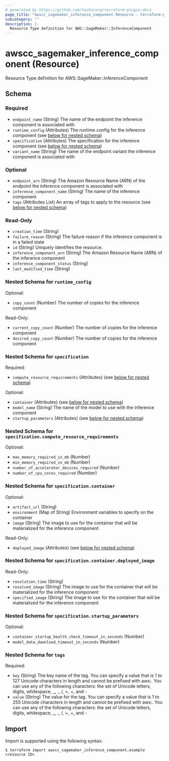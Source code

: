 ```yaml
---
# generated by https://github.com/hashicorp/terraform-plugin-docs
page_title: "awscc_sagemaker_inference_component Resource - terraform-provider-awscc"
subcategory: ""
description: |-
  Resource Type definition for AWS::SageMaker::InferenceComponent
---
```


# awscc_sagemaker_inference_component (Resource)

Resource Type definition for AWS::SageMaker::InferenceComponent



<!-- schema generated by tfplugindocs -->
## Schema

### Required

- `endpoint_name` (String) The name of the endpoint the inference component is associated with
- `runtime_config` (Attributes) The runtime config for the inference component (see [below for nested schema](#nestedatt--runtime_config))
- `specification` (Attributes) The specification for the inference component (see [below for nested schema](#nestedatt--specification))
- `variant_name` (String) The name of the endpoint variant the inference component is associated with

### Optional

- `endpoint_arn` (String) The Amazon Resource Name (ARN) of the endpoint the inference component is associated with
- `inference_component_name` (String) The name of the inference component
- `tags` (Attributes List) An array of tags to apply to the resource (see [below for nested schema](#nestedatt--tags))

### Read-Only

- `creation_time` (String)
- `failure_reason` (String) The failure reason if the inference component is in a failed state
- `id` (String) Uniquely identifies the resource.
- `inference_component_arn` (String) The Amazon Resource Name (ARN) of the inference component
- `inference_component_status` (String)
- `last_modified_time` (String)

<a id="nestedatt--runtime_config"></a>
### Nested Schema for `runtime_config`

Optional:

- `copy_count` (Number) The number of copies for the inference component

Read-Only:

- `current_copy_count` (Number) The number of copies for the inference component
- `desired_copy_count` (Number) The number of copies for the inference component


<a id="nestedatt--specification"></a>
### Nested Schema for `specification`

Required:

- `compute_resource_requirements` (Attributes) (see [below for nested schema](#nestedatt--specification--compute_resource_requirements))

Optional:

- `container` (Attributes) (see [below for nested schema](#nestedatt--specification--container))
- `model_name` (String) The name of the model to use with the inference component
- `startup_parameters` (Attributes) (see [below for nested schema](#nestedatt--specification--startup_parameters))

<a id="nestedatt--specification--compute_resource_requirements"></a>
### Nested Schema for `specification.compute_resource_requirements`

Optional:

- `max_memory_required_in_mb` (Number)
- `min_memory_required_in_mb` (Number)
- `number_of_accelerator_devices_required` (Number)
- `number_of_cpu_cores_required` (Number)


<a id="nestedatt--specification--container"></a>
### Nested Schema for `specification.container`

Optional:

- `artifact_url` (String)
- `environment` (Map of String) Environment variables to specify on the container
- `image` (String) The image to use for the container that will be materialized for the inference component

Read-Only:

- `deployed_image` (Attributes) (see [below for nested schema](#nestedatt--specification--container--deployed_image))

<a id="nestedatt--specification--container--deployed_image"></a>
### Nested Schema for `specification.container.deployed_image`

Read-Only:

- `resolution_time` (String)
- `resolved_image` (String) The image to use for the container that will be materialized for the inference component
- `specified_image` (String) The image to use for the container that will be materialized for the inference component



<a id="nestedatt--specification--startup_parameters"></a>
### Nested Schema for `specification.startup_parameters`

Optional:

- `container_startup_health_check_timeout_in_seconds` (Number)
- `model_data_download_timeout_in_seconds` (Number)



<a id="nestedatt--tags"></a>
### Nested Schema for `tags`

Required:

- `key` (String) The key name of the tag. You can specify a value that is 1 to 127 Unicode characters in length and cannot be prefixed with aws:. You can use any of the following characters: the set of Unicode letters, digits, whitespace, _, ., /, =, +, and -
- `value` (String) The value for the tag. You can specify a value that is 1 to 255 Unicode characters in length and cannot be prefixed with aws:. You can use any of the following characters: the set of Unicode letters, digits, whitespace, _, ., /, =, +, and -

## Import

Import is supported using the following syntax:

```shell
$ terraform import awscc_sagemaker_inference_component.example <resource ID>
```
